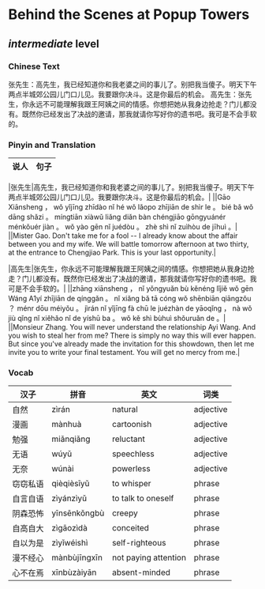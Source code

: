 # Behind the Scenes at Popup Towers
## *intermediate* level

### Chinese Text
张先生：高先生，我已经知道你和我老婆之间的事儿了。别把我当傻子。明天下午两点半城郊公园儿门口儿见。我要跟你决斗。这是你最后的机会。
高先生：张先生，你永远不可能理解我跟王阿姨之间的情感。你想把她从我身边抢走？门儿都没有。既然你已经发出了决战的邀请，那我就请你写好你的遗书吧。我可是不会手软的。

### Pinyin and Translation
|说人|句子|
|----|----|

|张先生|高先生，我已经知道你和我老婆之间的事儿了。别把我当傻子。明天下午两点半城郊公园儿门口儿见。我要跟你决斗。这是你最后的机会。|
||Gāo Xiānsheng ， wǒ yǐjīng zhīdào nǐ hé wǒ lǎopo zhījiān de shìr le 。 bié bǎ wǒ dāng shǎzi 。 míngtiān xiàwǔ liǎng  diǎn bàn chéngjiāo gōngyuánér ménkǒuér jiàn 。 wǒ yào gēn nǐ juédòu 。 zhè shì nǐ zuìhòu de jīhuì 。|
||Mister Gao. Don't take me for a fool -- I already know about the affair between you and my wife. We will battle tomorrow afternoon at two thirty, at the entrance to Chengjiao Park. This is your last opportunity.|

|高先生|张先生，你永远不可能理解我跟王阿姨之间的情感。你想把她从我身边抢走？门儿都没有。既然你已经发出了决战的邀请，那我就请你写好你的遗书吧。我可是不会手软的。|
||zhāng xiānsheng ， nǐ yǒngyuǎn bù kěnéng lǐjiě wǒ gēn Wáng A1yí zhījiān de qínggǎn 。 nǐ xiǎng bǎ tā cóng wǒ shēnbiān qiāngzǒu ？ ménr dōu méiyǒu 。 jìrán nǐ yǐjīng fà  chū le juézhàn de yāoqǐng ， nà wǒ jiù qǐng nǐ xiěhǎo nǐ de yíshū ba 。 wǒ kě shì bùhuì shǒuruǎn de 。|
||Monsieur Zhang. You will never understand the relationship Ayi Wang. And you wish to steal her from me? There is simply no way this will ever happen. But since you've already made the invitation for this showdown, then let me invite you to write your final testament. You will get no mercy from me.|
### Vocab
|汉子|拼音|英文|词类|
|----|----|----|----|
|自然|zìrán|natural|adjective|
|漫画|mànhuà|cartoonish|adjective|
|勉强|miǎnqiǎng|reluctant|adjective|
|无语|wúyǔ|speechless|adjective|
|无奈|wúnài|powerless|adjective|
|窃窃私语|qièqièsīyǔ|to whisper|phrase|
|自言自语|zìyánzìyǔ|to talk to oneself|phrase|
|阴森恐怖|yīnsēnkǒngbù|creepy|phrase|
|自高自大|zìgāozìdà|conceited|phrase|
|自以为是|zìyǐwéishì|self-righteous|phrase|
|漫不经心|mànbùjīngxīn|not paying attention|phrase|
|心不在焉|xīnbùzàiyān|absent-minded|phrase|